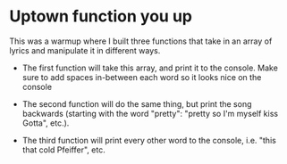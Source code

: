 # Uptown function you up

This was a warmup where I built three functions that take in an array of lyrics and manipulate it in different ways.

- The first function will take this array, and print it to the console. Make sure to add spaces in-between each word so it looks nice on the console

- The second function will do the same thing, but print the song backwards (starting with the word "pretty": "pretty so I'm myself kiss Gotta", etc.).

- The third function will print every other word to the console, i.e. "this that cold Pfeiffer", etc.
